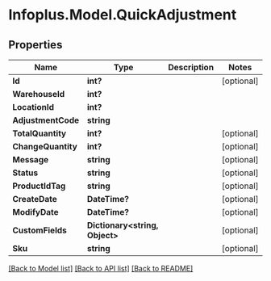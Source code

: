 # Infoplus.Model.QuickAdjustment
## Properties

Name | Type | Description | Notes
------------ | ------------- | ------------- | -------------
**Id** | **int?** |  | [optional] 
**WarehouseId** | **int?** |  | 
**LocationId** | **int?** |  | 
**AdjustmentCode** | **string** |  | 
**TotalQuantity** | **int?** |  | [optional] 
**ChangeQuantity** | **int?** |  | [optional] 
**Message** | **string** |  | [optional] 
**Status** | **string** |  | [optional] 
**ProductIdTag** | **string** |  | [optional] 
**CreateDate** | **DateTime?** |  | [optional] 
**ModifyDate** | **DateTime?** |  | [optional] 
**CustomFields** | **Dictionary&lt;string, Object&gt;** |  | [optional] 
**Sku** | **string** |  | [optional] 

[[Back to Model list]](../README.md#documentation-for-models) [[Back to API list]](../README.md#documentation-for-api-endpoints) [[Back to README]](../README.md)

